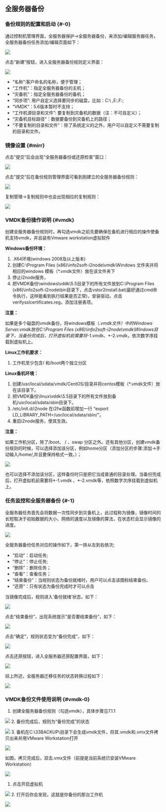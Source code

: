 ## 全服务器备份

### 备份规则的配置和启动 {#-0}

通过控制机管理界面，全服务器保护-&gt;全服务器备份，来添加/编辑服务器任务，全服务器备份任务添加/编辑页面如下：

![](/assets/V6.030946.png)

点击“新建”按钮，进入全服务器备份规则定义界面：

![](/assets/V6.030974.png)

*   “名称”:客户命名的名称，便于管理；
*   “工作机”：指定全服务器备份的主机；
*   “灾备机”：指定全服务器备份的备机；
*   “同步项”: 用户自定义选择要同步的磁盘，比如：C:\ ,E:\,F:\;
*   “VMDK“：5.6版本暂时不支持；
*   “工作机源目录和文件”: 要复制到灾备机的数据（注：不可自定义）；
*   “灾备机目标路径“：数据要备份到灾备机上的路径；
*   “不要复制的目录和文件”：除了系统定义的之外，用户可以自定义不需要复制的目录和文件。

### 镜像设置 {#mirr}



点击“提交”后会出现“全服务器备份或还原检查”窗口：

![](/assets/V6.031220.png)

点击”提交“后在备份规则管理界面可看到刚建立的全服务器备份规则：

![](/assets/V6.031255.png)

复制管理-&gt;复制规则中也会出现相应的复制规则：

![](/assets/V6.031281.png)

### VMDK备份操作说明 {#vmdk}

创建全服务器备份规则时，再勾选vmdk之前先要确保在备机进行相应的操作使备机支持vmdk，并且装有Vmware workstation虚拟软件

**Windows备份环境：**

1.  .X64环境(windows 2008及以上版本)
2.  创建C:\Program Files (x86)\info2soft-i2node\vmdk\Windows 文件夹并将相应的windows 模板（*.vmdk文件）放在该文件夹下
3.  停止i2node服务，
4.  把VMDK备份\windows\vddk\5.5目录下的所有文件放到C:\Program Files (x86)\info2soft-i2node\bin目录下，点击vstor2install.bat(最好通过cmd命令执行，这样能看到执行结果是否正常)，安装驱动，点击verifysslcertificates.reg，添加注册表项。

**注意：**

如果是多个磁盘的vmdk备份，将windows模板（*.vmdk文件）中的Windows Server.vmdk放在C:\Program Files (x86)\info2soft-i2node\vmdk\Windows目录下，当备份完成后，打开虚拟机前需要将*-1.vmdk、*-2.vmdk，依次数字序挂载到虚拟机上。

**Linux工作机要求：**

1.  工作机至少包含/ 和/boot两个独立分区

**Linux备机环境：**

1.  创建/usr/local/sdata/vmdk/CentOS/目录并将centos模板（*.vmdk文件）放在该目录下。
2.  把VMDK备份\linux\vddk\5.5目录下的所有文件放到备机/usr/local/sdata/sbin目录下。
3.  /etc/init.d/i2node 在i2fw函数前增加一行 “export LD_LIBRARY_PATH=/usr/local/sdata/sbin/”。
4.  重启i2node服务，使其生效。

**注意：**

如果工作机分区，除了/boot、 / 、swap 分区之外。还有其他分区，创建vmdk备份规则的时候，可以选择添加该分区，例如home分区（添加分区的步骤:添加-&gt;手动输入/home/,并且要保持格式一致。）；

![](/assets/V6.032223.png)

也可以选择不添加该分区，这样备份时只是把它当成普通的目录处理。当备份完成后，打开虚拟机前需要将*-1.vmdk 、*-2.vmdk等，依照数字次序挂载到虚拟机上。

### 任务监控和全服务器备份 {#-1}

全服务器任务首先会将数据一次性同步到灾备机上，此过程称为镜像，镜像时间的长短取决于初始数据的大小、网络的速度以及镜像的算法，在状态栏会显示镜像的进度。

![](/assets/V6.032396.png)

全服务器备份任务对应的操作如下，第一排从左到右依次;

*   “启动”：启动任务;
*   “停止”：停止任务;
*   “删除”：删除任务；
*   “查看”：查看任务；
*   “结束备份”：当规则状态为备份就绪时，用户可以点击该图标结束备份。
*   “还原“：只有状态为备份完成时才可以点击

当镜像完成后，规则进入’备份就绪’状态，如下：

![](/assets/V6.032549.png)

点击“结束备份“，出现系统提示”是否要结束备份“，如下：

![](/assets/V6.032581.png)

点击“确定”，规则状态变为“备份完成”，如下：

![](/assets/V6.032607.png)

点击还原按钮，进入全服务器还原配置界面，如下：

![](/assets/V6.032633.png)

综上所述，全服务器迁移任务的状态转换过程如下：

![](/assets/V6.032659.png)

### VMDK备份文件使用说明 {#vmdk-0}

1.  创建全服务器备份规则（勾选vmdk），具体步骤见7.1.1

![](/assets/V6.032706.png)
2.  备份完成后，规则为“备份完成”的状态

![](/assets/V6.032728.png)
3.  备机在C:\33BACKUP\目录下会生成vmdk文件，将其.vmdk和.vmx文件拷贝出来并用VMware Workstation打开

![](/assets/V6.032800.png)

如图，拷贝完成后，双击.vmx文件（前提是当前系统已安装VMware Workstation）

![](/assets/V6.032850.png)

1.  点击开启虚拟机

![](/assets/V6.032861.png)
2.  打开后你会发现，这就是你备份的那台工作机

![](/assets/V6.032885.png)
